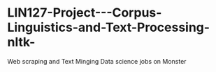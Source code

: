 # LIN127-Project---Corpus-Linguistics-and-Text-Processing-nltk-
Web scraping and Text Minging Data science jobs on Monster
